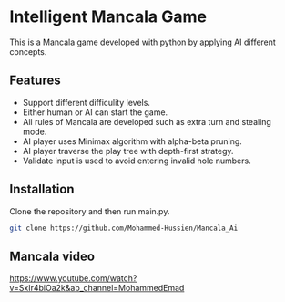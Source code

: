 # Intelligent Mancala Game

This is a Mancala game developed with python by applying AI different concepts. 

## Features

- Support different difficulity levels.
- Either human or AI can start the game.
- All rules of Mancala are developed such as extra turn and stealing mode.
- AI player uses Minimax algorithm with alpha-beta pruning.
- AI player traverse the play tree with depth-first strategy.
- Validate input is used to avoid entering invalid hole numbers.

## Installation

Clone the repository and then run main.py.

```sh
git clone https://github.com/Mohammed-Hussien/Mancala_Ai
```
## Mancala video
https://www.youtube.com/watch?v=SxIr4biOa2k&ab_channel=MohammedEmad
